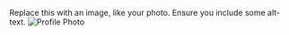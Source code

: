 Replace this with an image, like your photo. Ensure you include some alt-text.
 ![Profile Photo](https://lh3.googleusercontent.com/-gSXiIeMsMa0/AAAAAAAAAAI/AAAAAAAAAAA/AMZuucn2TVvUvdPn7bU676ezS0UVYNfqKA/s128-c/photo.jpg)
